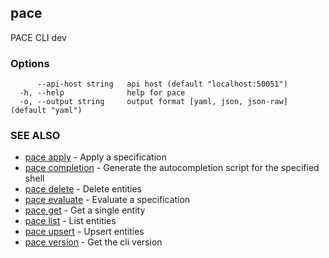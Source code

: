 ## pace

PACE CLI dev

### Options

```
      --api-host string   api host (default "localhost:50051")
  -h, --help              help for pace
  -o, --output string     output format [yaml, json, json-raw] (default "yaml")
```

### SEE ALSO

* [pace apply](pace_apply.md)	 - Apply a specification
* [pace completion](pace_completion.md)	 - Generate the autocompletion script for the specified shell
* [pace delete](pace_delete.md)	 - Delete entities
* [pace evaluate](pace_evaluate.md)	 - Evaluate a specification
* [pace get](pace_get.md)	 - Get a single entity
* [pace list](pace_list.md)	 - List entities
* [pace upsert](pace_upsert.md)	 - Upsert entities
* [pace version](pace_version.md)	 - Get the cli version

